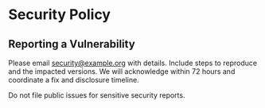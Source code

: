 # Security Policy

## Reporting a Vulnerability

Please email security@example.org with details. Include steps to reproduce and the impacted versions. We will acknowledge within 72 hours and coordinate a fix and disclosure timeline.

Do not file public issues for sensitive security reports.
